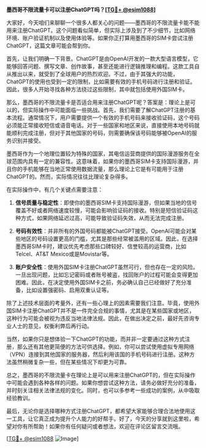 **墨西哥不限流量卡可以注册ChatGPT吗？[[TG💪+ @esim1088](https://t.me/s/esim1088)]**

大家好，今天咱们来聊聊一个很多人都关心的问题——墨西哥的不限流量卡能不能用来注册ChatGPT。这个问题看似简单，但实际上涉及到了不少细节，比如网络环境、账户验证机制以及使用体验等。如果你正打算用墨西哥的SIM卡尝试注册ChatGPT，这篇文章可能会帮到你。

首先，让我们明确一下背景。ChatGPT是由OpenAI开发的一款大型语言模型，它能够回答问题、撰写文章、创作故事，甚至还能进行逻辑推理和编程。这款工具自从推出以来，就受到了全球用户的热烈欢迎。不过，由于其强大的功能，ChatGPT的使用也受到一定的限制，比如需要有效的手机号码进行注册和验证。因此，很多人开始寻找各种方法绕过这些限制，其中就包括使用外国SIM卡。

那么，墨西哥的不限流量卡是否适合用来注册ChatGPT呢？答案是：理论上是可以的，但实际操作中可能面临一些挑战。首先，我们需要了解ChatGPT注册的基本流程。通常情况下，用户需要提供一个有效的手机号码来接收验证码，这个号码必须能正常接收短信或语音电话。对于一些国家和地区来说，直接使用本地号码就能顺利完成注册，但对于其他国家的号码，则需要确保该号码能够被OpenAI的服务识别并接受。

墨西哥作为一个地理位置较为特殊的国家，其电信运营商提供的国际漫游服务在全球范围内具有一定的兼容性。这意味着，如果你的墨西哥SIM卡支持国际漫游，并且你的手机能够在当地正常使用数据流量，那么理论上它是有可能用于注册ChatGPT的。然而，实际情况往往比理论复杂得多。

在实际操作中，有几个关键点需要注意：

1. **信号质量与稳定性**：即使你的墨西哥SIM卡支持国际漫游，但如果当地的信号覆盖不好或者网络速度较慢，可能会影响验证码的接收。特别是短信验证码这种方式，如果网络延迟过高，可能导致验证码失效，从而无法完成注册。

2. **号码有效性**：并非所有的外国号码都能被ChatGPT接受。OpenAI可能会对某些地区的号码设置更高的门槛，尤其是那些经常被滥用的区域。因此，在选择墨西哥SIM卡时，建议优先考虑那些口碑较好、信誉较高的运营商，比如Telcel、AT&T Mexico或是Movistar等。

3. **账户安全性**：使用外国SIM卡注册ChatGPT虽然可行，但也存在一定的风险。一旦出现问题，比如忘记密码或者账号被盗，找回账户的过程可能会变得更加困难。因此，在决定使用外国SIM卡之前，务必确认自己已经做好了充分准备，比如设置强密码、启用双重认证等。

除了上述技术层面的考量外，还有一些心理上的因素需要我们注意。毕竟，使用外国SIM卡注册ChatGPT并不是一件完全合规的事情，尤其是在某些国家或地区，这种行为可能会被视为违反当地法律法规。因此，在做出决定之前，最好先咨询专业人士的意见，权衡利弊后再行动。

当然，如果你只是想体验一下ChatGPT的功能，而并非一定要通过这种方式注册，那么还有其他更简便的方法可供选择。例如，你可以尝试使用虚拟专用网络（VPN）连接到其他国家的服务器，然后利用该国的手机号码进行注册。这种方法虽然稍微复杂一些，但在某些情况下却更为可靠。

总之，墨西哥的不限流量卡在理论上是可以用来注册ChatGPT的，但在实际操作中可能会遇到各种各样的问题。如果你想尝试这种方法，请务必做好充分的准备，并时刻关注相关法律法规的变化。同时，也可以多参考一些成功的案例，从中吸取经验教训。

最后，无论你是选择哪种方式注册ChatGPT，都希望大家能够合理合法地使用这一工具，让它真正成为提升个人能力的好帮手。好了，今天的分享就到这里啦，希望对你有所帮助！如果你有任何疑问或者想法，欢迎在评论区留言交流哦。

[[TG💪+ @esim1088](https://t.me/s/esim1088) ![Image](https://i.postimg.cc/4NQfJmqS/Snipaste-2025-05-13-00-14-12.png)]